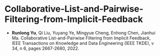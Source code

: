 # Collaborative-List-and-Pairwise-Filtering-from-Implicit-Feedback

+ **Runlong Yu**, Qi Liu, Yuyang Ye, Mingyue Cheng, Enhong Chen, Jianhui Ma. Collaborative List-and-Pairwise Filtering from Implicit Feedback, IEEE Transactions on Knowledge and Data Engineering (IEEE TKDE), v 34, n 6, pages 2667-2680, 2022.
